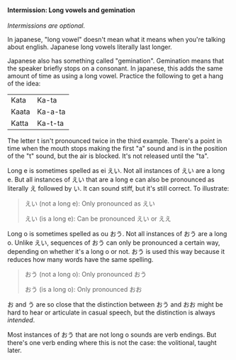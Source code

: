 #### Intermission: Long vowels and gemination

_Intermissions are optional._

In japanese, "long vowel" doesn't mean what it means when you're talking about english. Japanese long vowels literally last longer.

Japanese also has something called "gemination". Gemination means that the speaker briefly stops on a consonant. In japanese, this adds the same amount of time as using a long vowel. Practice the following to get a hang of the idea:

<table><tbody>
<tr><td>Kata</td><td>Ka-ta</td></tr>
<tr><td>Kaata</td><td>Ka-a-ta</td></tr>
<tr><td>Katta</td><td>Ka-t-ta</td></tr>
</tbody></table>

The letter t isn't pronounced twice in the third example. There's a point in time when the mouth stops making the first "a" sound and is in the position of the "t" sound, but the air is blocked. It's not released until the "ta".

Long e is sometimes spelled as ei えい. Not all instances of えい are a long e. But all instances of えい that are a long e can also be pronounced as literally え followed by い. It can sound stiff, but it's still correct. To illustrate:

> えい (not a long e): Only pronounced as えい
>
> えい (is a long e): Can be pronounced えい or ええ

Long o is sometimes spelled as ou おう. Not all instances of おう are a long o. Unlike えい, sequences of おう can only be pronounced a certain way, depending on whether it's a long o or not. おう is used this way because it reduces how many words have the same spelling.

> おう (not a long o): Only pronounced おう
>
> おう (is a long o): Only pronounced おお

お and う are so close that the distinction between おう and おお might be hard to hear or articulate in casual speech, but the distinction is always _intended_.

Most instances of おう that are not long o sounds are verb endings. But there's one verb ending where this is not the case: the volitional, taught later.
